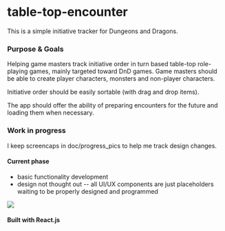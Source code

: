 # table-top-encounter
This is a simple initiative tracker for Dungeons and Dragons.

### Purpose & Goals
Helping game masters track initiative order in turn based table-top role-playing games, mainly targeted toward DnD games. 
Game masters should be able to create player characters, monsters and non-player characters.

Initiative order should be easily sortable (with drag and drop items).

The app should offer the ability of preparing encounters for the future and loading them when necessary.

### Work in progress
I keep screencaps in doc/progress_pics to help me track design changes.

#### Current phase
- basic functionality development
- design not thought out -- all UI/UX components are just placeholders waiting to be properly designed and programmed

![](doc/progress_pics/prog_log_dev_2.png)

#### Built with React.js
